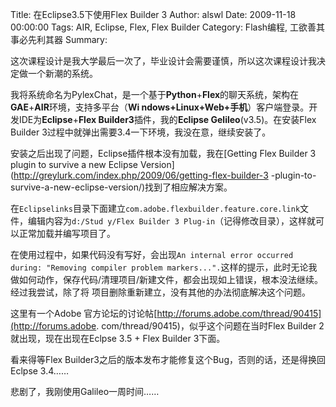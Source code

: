 Title: 在Eclipse3.5下使用Flex Builder 3
Author: alswl
Date: 2009-11-18 00:00:00
Tags: AIR, Eclipse, Flex, Flex Builder
Category: Flash编程, 工欲善其事必先利其器
Summary: 

这次课程设计是我大学最后一次了，毕业设计会需要谨慎，所以这次课程设计我决定做一个新潮的系统。

我将系统命名为PylexChat，是一个基于**Python**+**Flex**的聊天系统，架构在**GAE**+**AIR**环境，支持多平台（**Wi
ndows+Linux+Web+手机**）客户端登录。开发IDE为**Eclipse**+**Flex Builder3**插件，我的**Eclipse
Gelileo**(v3.5)。在安装Flex Builder 3过程中就弹出需要3.4一下环境，我没在意，继续安装了。

安装之后出现了问题，Eclipse插件根本没有加载，我在[Getting Flex Builder 3 plugin to survive a new
Eclipse Version](http://greylurk.com/index.php/2009/06/getting-flex-builder-3
-plugin-to-survive-a-new-eclipse-version/)找到了相应解决方案。

在`Eclipselinks`目录下面建立`com.adobe.flexbuilder.feature.core.link`文件，编辑内容为`d:/Stud
y/Flex Builder 3 Plug-in`（记得修改目录），这样就可以正常加载并编写项目了。

在使用过程中，如果代码没有写好，会出现`An internal error occurred during: "Removing compiler
problem markers...".`这样的提示，此时无论我做如何动作，保存代码/清理项目/新建文件，都会出现如上错误，根本没法继续。经过我尝试，除了将
项目删除重新建立，没有其他的办法彻底解决这个问题。

这里有一个Adobe 官方论坛的讨论帖[http://forums.adobe.com/thread/90415](http://forums.adobe.
com/thread/90415)，似乎这个问题在当时Flex Builder 2就出现，现在出现在Eclpse 3.5 + Flex Builder
3下面。

看来得等Flex Builder3之后的版本发布才能修复这个Bug，否则的话，还是得换回Eclpse 3.4……

悲剧了，我刚使用Galileo一周时间……

